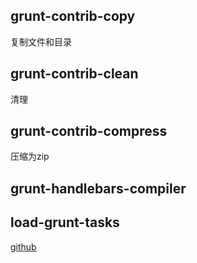 ## grunt-contrib-copy

复制文件和目录

## grunt-contrib-clean

清理

## grunt-contrib-compress

压缩为zip

## grunt-handlebars-compiler

## load-grunt-tasks

[github](https://github.com/sindresorhus/load-grunt-tasks)